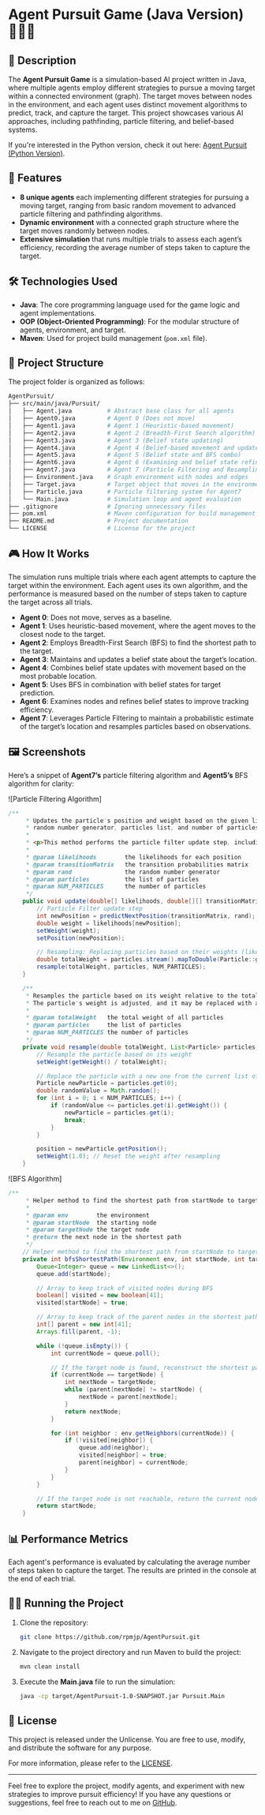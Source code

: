 # Agent Pursuit Game (Java Version) 🕵️‍♂️🤖

## 📝 Description

The **Agent Pursuit Game** is a simulation-based AI project written in Java, where multiple agents employ different strategies to pursue a moving target within a connected environment (graph). The target moves between nodes in the environment, and each agent uses distinct movement algorithms to predict, track, and capture the target. This project showcases various AI approaches, including pathfinding, particle filtering, and belief-based systems.

If you're interested in the Python version, check it out here: [Agent Pursuit (Python Version)](https://github.com/rpmjp/AgentPursuit_Py.git).

## 🚀 Features

- **8 unique agents** each implementing different strategies for pursuing a moving target, ranging from basic random movement to advanced particle filtering and pathfinding algorithms.
- **Dynamic environment** with a connected graph structure where the target moves randomly between nodes.
- **Extensive simulation** that runs multiple trials to assess each agent’s efficiency, recording the average number of steps taken to capture the target.
  
## 🛠️ Technologies Used

- **Java**: The core programming language used for the game logic and agent implementations.
- **OOP (Object-Oriented Programming)**: For the modular structure of agents, environment, and target.
- **Maven**: Used for project build management (`pom.xml` file).

## 📂 Project Structure

The project folder is organized as follows:

```bash
AgentPursuit/
├── src/main/java/Pursuit/
│   ├── Agent.java          # Abstract base class for all agents
│   ├── Agent0.java         # Agent 0 (Does not move)
│   ├── Agent1.java         # Agent 1 (Heuristic-based movement)
│   ├── Agent2.java         # Agent 2 (Breadth-First Search algorithm)
│   ├── Agent3.java         # Agent 3 (Belief state updating)
│   ├── Agent4.java         # Agent 4 (Belief-based movement and updates)
│   ├── Agent5.java         # Agent 5 (Belief state and BFS combo)
│   ├── Agent6.java         # Agent 6 (Examining and belief state refinement)
│   ├── Agent7.java         # Agent 7 (Particle Filtering and Resampling)
│   ├── Environment.java    # Graph environment with nodes and edges
│   ├── Target.java         # Target object that moves in the environment
│   ├── Particle.java       # Particle filtering system for Agent7
│   └── Main.java           # Simulation loop and agent evaluation
├── .gitignore              # Ignoring unnecessary files
├── pom.xml                 # Maven configuration for build management
├── README.md               # Project documentation
└── LICENSE                 # License for the project
```

## 🎮 How It Works

The simulation runs multiple trials where each agent attempts to capture the target within the environment. Each agent uses its own algorithm, and the performance is measured based on the number of steps taken to capture the target across all trials.

- **Agent 0**: Does not move, serves as a baseline.
- **Agent 1**: Uses heuristic-based movement, where the agent moves to the closest node to the target.
- **Agent 2**: Employs Breadth-First Search (BFS) to find the shortest path to the target.
- **Agent 3**: Maintains and updates a belief state about the target’s location.
- **Agent 4**: Combines belief state updates with movement based on the most probable location.
- **Agent 5**: Uses BFS in combination with belief states for target prediction.
- **Agent 6**: Examines nodes and refines belief states to improve tracking efficiency.
- **Agent 7**: Leverages Particle Filtering to maintain a probabilistic estimate of the target’s location and resamples particles based on observations.

## 🖼️ Screenshots

Here’s a snippet of **Agent7’s** particle filtering algorithm and **Agent5’s** BFS algorithm for clarity:

![Particle Filtering Algorithm]

```java
/**
     * Updates the particle's position and weight based on the given likelihoods, transition matrix,
     * random number generator, particles list, and number of particles.
     *
     * <p>This method performs the particle filter update step, including prediction and resampling.</p>
     *
     * @param likelihoods        the likelihoods for each position
     * @param transitionMatrix   the transition probabilities matrix
     * @param rand               the random number generator
     * @param particles          the list of particles
     * @param NUM_PARTICLES      the number of particles
     */
    public void update(double[] likelihoods, double[][] transitionMatrix, Random rand, List<Particle> particles, int NUM_PARTICLES) {
        // Particle Filter update step
        int newPosition = predictNextPosition(transitionMatrix, rand);
        double weight = likelihoods[newPosition];
        setWeight(weight);
        setPosition(newPosition);

        // Resampling: Replacing particles based on their weights (likelihoods)
        double totalWeight = particles.stream().mapToDouble(Particle::getWeight).sum();
        resample(totalWeight, particles, NUM_PARTICLES);
    }

    /**
     * Resamples the particle based on its weight relative to the total weight of all particles.
     * The particle's weight is adjusted, and it may be replaced with a new particle from the current list of particles.
     *
     * @param totalWeight   the total weight of all particles
     * @param particles     the list of particles
     * @param NUM_PARTICLES the number of particles
     */
    private void resample(double totalWeight, List<Particle> particles, int NUM_PARTICLES) {
        // Resample the particle based on its weight
        setWeight(getWeight() / totalWeight);

        // Replace the particle with a new one from the current list of particles
        Particle newParticle = particles.get(0);
        double randomValue = Math.random();
        for (int i = 0; i < NUM_PARTICLES; i++) {
            if (randomValue <= particles.get(i).getWeight()) {
                newParticle = particles.get(i);
                break;
            }
        }

        position = newParticle.getPosition();
        setWeight(1.0); // Reset the weight after resampling
    }

```

![BFS Algorithm]

```java
/**
     * Helper method to find the shortest path from startNode to targetNode using BFS.
     *
     * @param env        the environment
     * @param startNode  the starting node
     * @param targetNode the target node
     * @return the next node in the shortest path
     */
    // Helper method to find the shortest path from startNode to targetNode using BFS
    private int bfsShortestPath(Environment env, int startNode, int targetNode) {
        Queue<Integer> queue = new LinkedList<>();
        queue.add(startNode);

        // Array to keep track of visited nodes during BFS
        boolean[] visited = new boolean[41];
        visited[startNode] = true;

        // Array to keep track of the parent nodes in the shortest path
        int[] parent = new int[41];
        Arrays.fill(parent, -1);

        while (!queue.isEmpty()) {
            int currentNode = queue.poll();

            // If the target node is found, reconstruct the shortest path and return the next node to move
            if (currentNode == targetNode) {
                int nextNode = targetNode;
                while (parent[nextNode] != startNode) {
                    nextNode = parent[nextNode];
                }
                return nextNode;
            }

            for (int neighbor : env.getNeighbors(currentNode)) {
                if (!visited[neighbor]) {
                    queue.add(neighbor);
                    visited[neighbor] = true;
                    parent[neighbor] = currentNode;
                }
            }
        }

        // If the target node is not reachable, return the current node
        return startNode;
    }
```

## 📊 Performance Metrics

Each agent's performance is evaluated by calculating the average number of steps taken to capture the target. The results are printed in the console at the end of each trial.

## 🧑‍💻 Running the Project

1. Clone the repository:
   ```bash
   git clone https://github.com/rpmjp/AgentPursuit.git
   ```
2. Navigate to the project directory and run Maven to build the project:
   ```bash
   mvn clean install
   ```
3. Execute the **Main.java** file to run the simulation:
   ```bash
   java -cp target/AgentPursuit-1.0-SNAPSHOT.jar Pursuit.Main
   ```

## 📝 License

This project is released under the Unlicense. You are free to use, modify, and distribute the software for any purpose.

For more information, please refer to the [LICENSE](./LICENSE).

---

Feel free to explore the project, modify agents, and experiment with new strategies to improve pursuit efficiency! If you have any questions or suggestions, feel free to reach out to me on [GitHub](https://github.com/rpmjp).

